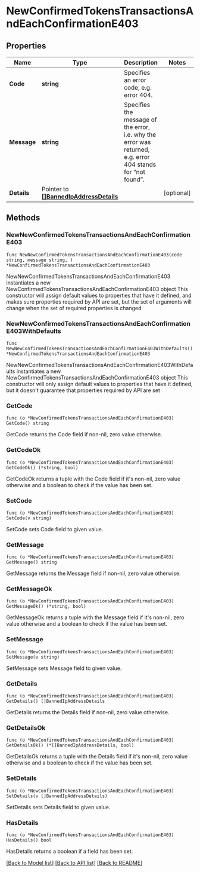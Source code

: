 # NewConfirmedTokensTransactionsAndEachConfirmationE403

## Properties

Name | Type | Description | Notes
------------ | ------------- | ------------- | -------------
**Code** | **string** | Specifies an error code, e.g. error 404. | 
**Message** | **string** | Specifies the message of the error, i.e. why the error was returned, e.g. error 404 stands for “not found”. | 
**Details** | Pointer to [**[]BannedIpAddressDetails**](BannedIpAddressDetails.md) |  | [optional] 

## Methods

### NewNewConfirmedTokensTransactionsAndEachConfirmationE403

`func NewNewConfirmedTokensTransactionsAndEachConfirmationE403(code string, message string, ) *NewConfirmedTokensTransactionsAndEachConfirmationE403`

NewNewConfirmedTokensTransactionsAndEachConfirmationE403 instantiates a new NewConfirmedTokensTransactionsAndEachConfirmationE403 object
This constructor will assign default values to properties that have it defined,
and makes sure properties required by API are set, but the set of arguments
will change when the set of required properties is changed

### NewNewConfirmedTokensTransactionsAndEachConfirmationE403WithDefaults

`func NewNewConfirmedTokensTransactionsAndEachConfirmationE403WithDefaults() *NewConfirmedTokensTransactionsAndEachConfirmationE403`

NewNewConfirmedTokensTransactionsAndEachConfirmationE403WithDefaults instantiates a new NewConfirmedTokensTransactionsAndEachConfirmationE403 object
This constructor will only assign default values to properties that have it defined,
but it doesn't guarantee that properties required by API are set

### GetCode

`func (o *NewConfirmedTokensTransactionsAndEachConfirmationE403) GetCode() string`

GetCode returns the Code field if non-nil, zero value otherwise.

### GetCodeOk

`func (o *NewConfirmedTokensTransactionsAndEachConfirmationE403) GetCodeOk() (*string, bool)`

GetCodeOk returns a tuple with the Code field if it's non-nil, zero value otherwise
and a boolean to check if the value has been set.

### SetCode

`func (o *NewConfirmedTokensTransactionsAndEachConfirmationE403) SetCode(v string)`

SetCode sets Code field to given value.


### GetMessage

`func (o *NewConfirmedTokensTransactionsAndEachConfirmationE403) GetMessage() string`

GetMessage returns the Message field if non-nil, zero value otherwise.

### GetMessageOk

`func (o *NewConfirmedTokensTransactionsAndEachConfirmationE403) GetMessageOk() (*string, bool)`

GetMessageOk returns a tuple with the Message field if it's non-nil, zero value otherwise
and a boolean to check if the value has been set.

### SetMessage

`func (o *NewConfirmedTokensTransactionsAndEachConfirmationE403) SetMessage(v string)`

SetMessage sets Message field to given value.


### GetDetails

`func (o *NewConfirmedTokensTransactionsAndEachConfirmationE403) GetDetails() []BannedIpAddressDetails`

GetDetails returns the Details field if non-nil, zero value otherwise.

### GetDetailsOk

`func (o *NewConfirmedTokensTransactionsAndEachConfirmationE403) GetDetailsOk() (*[]BannedIpAddressDetails, bool)`

GetDetailsOk returns a tuple with the Details field if it's non-nil, zero value otherwise
and a boolean to check if the value has been set.

### SetDetails

`func (o *NewConfirmedTokensTransactionsAndEachConfirmationE403) SetDetails(v []BannedIpAddressDetails)`

SetDetails sets Details field to given value.

### HasDetails

`func (o *NewConfirmedTokensTransactionsAndEachConfirmationE403) HasDetails() bool`

HasDetails returns a boolean if a field has been set.


[[Back to Model list]](../README.md#documentation-for-models) [[Back to API list]](../README.md#documentation-for-api-endpoints) [[Back to README]](../README.md)



